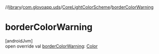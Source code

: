 //[library](../../../index.md)/[com.glovoapp.uds](../index.md)/[CoreLightColorScheme](index.md)/[borderColorWarning](border-color-warning.md)

# borderColorWarning

[androidJvm]\
open override val [borderColorWarning](border-color-warning.md): [Color](https://developer.android.com/reference/kotlin/androidx/compose/ui/graphics/Color.html)
